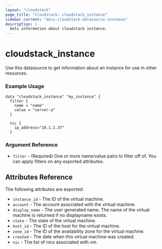 ```yaml
---
layout: "cloudstack"
page_title: "Cloudstack: cloudstack_instance"
sidebar_current: "docs-cloudstack-datasource-instance"
description: |-
  Gets information about cloudstack instance.
---
```


# cloudstack_instance

Use this datasource to get information about an instance for use in other resources.

### Example Usage

```hcl
data "cloudstack_instance" "my_instance" {
  filter {
    name = "name" 
    value = "server-a"
  }
  
  nic {
    ip_address="10.1.1.37"
  }  
```

### Argument Reference

* `filter` - (Required) One or more name/value pairs to filter off of. You can apply filters on any exported attributes.

## Attributes Reference

The following attributes are exported:

* `instance_id` - The ID of the virtual machine.
* `account` - The account associated with the virtual machine.
* `display_name` - The user generated name. The name of the virtual machine is returned if no displayname exists.
* `state` - The state of the virtual machine.
* `host_id` - The ID of the host for the virtual machine.
* `zone_id` - The ID of the availability zone for the virtual machine.
* `created` - The date when this virtual machine was created.
* `nic` - The list of nics associated with vm.
